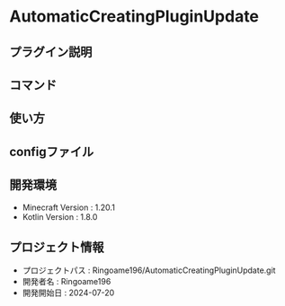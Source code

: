 # AutomaticCreatingPluginUpdate

## プラグイン説明

## コマンド

## 使い方

## configファイル

## 開発環境
- Minecraft Version : 1.20.1
- Kotlin Version : 1.8.0

## プロジェクト情報
- プロジェクトパス : Ringoame196/AutomaticCreatingPluginUpdate.git
- 開発者名 : Ringoame196
- 開発開始日 : 2024-07-20
